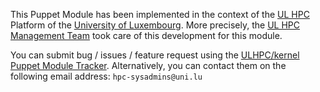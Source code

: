 This Puppet Module has been implemented in the context of the [UL HPC](http://hpc.uni.lu) Platform of the [University of Luxembourg](http://www.uni.lu).
More precisely, the [UL HPC Management Team](https://hpc.uni.lu/about/team.html#system-administrators) took care of this development for this module.

You can submit bug / issues / feature request using the [ULHPC/kernel Puppet Module Tracker](https://github.com/ULHPC/puppet-kernel/issues). 
Alternatively, you can contact them on the following email address: `hpc-sysadmins@uni.lu`





